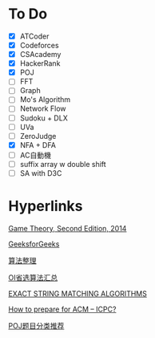 # To Do
- [X] ATCoder
- [X] Codeforces
- [X] CSAcademy
- [X] HackerRank
- [X] POJ
- [ ] FFT
- [ ] Graph
- [ ] Mo's Algorithm
- [ ] Network Flow
- [ ] Sudoku + DLX
- [ ] UVa
- [ ] ZeroJudge
- [X] NFA + DFA
- [ ] AC自動機
- [ ] suffix array w double shift
- [ ] SA with D3C

# Hyperlinks

[Game Theory, Second Edition, 2014](https://www.math.ucla.edu/~tom/Game_Theory/Contents.html)

[GeeksforGeeks](https://www.geeksforgeeks.org/)

[算法整理](http://ykgsmudq.com/%E7%AE%97%E6%B3%95%E6%95%B4%E7%90%86/)

[OI省选算法汇总](http://hzwer.com/1234.html)

[EXACT STRING MATCHING ALGORITHMS](http://www-igm.univ-mlv.fr/~lecroq/string/index.html)

[How to prepare for ACM – ICPC?](https://www.geeksforgeeks.org/how-to-prepare-for-acm-icpc/)

[POJ题目分类推荐](https://blog.csdn.net/a1dark/article/details/11714009)


